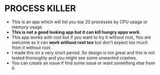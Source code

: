# PROCESS KILLER
- This is an app which will list you top 20 processes by CPU usage or memory usage.
- **This is not a good looking app but it can kill hungry apps work**.
- This app works with root but if you want to try it without root, You are welcome as it can **work without root too** but don't expect too much from it without root.
- I made this on a very short period. So design is not great and this is not tested thoroughly and you might see some unwanted crashes.
- You can create an issue if find some issue or want something else from it.
